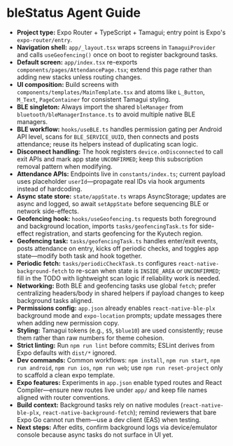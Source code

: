 # bleStatus Agent Guide

- **Project type:** Expo Router + TypeScript + Tamagui; entry point is Expo's `expo-router/entry`.
- **Navigation shell:** `app/_layout.tsx` wraps screens in `TamaguiProvider` and calls `useGeofencing()` once on boot to register background tasks.
- **Default screen:** `app/index.tsx` re-exports `components/pages/AttendancePage.tsx`; extend this page rather than adding new stacks unless routing changes.
- **UI composition:** Build screens with `components/templates/MainTemplate.tsx` and atoms like `L_Button`, `M_Text`, `PageContainer` for consistent Tamagui styling.
- **BLE singleton:** Always import the shared `bleManager` from `bluetooth/bleManagerInstance.ts` to avoid multiple native BLE managers.
- **BLE workflow:** `hooks/useBLE.ts` handles permission gating per Android API level, scans for `BLE_SERVICE_UUID`, then connects and posts attendance; reuse its helpers instead of duplicating scan logic.
- **Disconnect handling:** The hook registers `device.onDisconnected` to call exit APIs and mark app state `UNCONFIRMED`; keep this subscription removal pattern when modifying.
- **Attendance APIs:** Endpoints live in `constants/index.ts`; current payload uses placeholder `userId`—propagate real IDs via hook arguments instead of hardcoding.
- **Async state store:** `state/appState.ts` wraps AsyncStorage; updates are async and logged, so await `setAppState` before sequencing BLE or network side-effects.
- **Geofencing hook:** `hooks/useGeofencing.ts` requests both foreground and background location, imports `tasks/geofencingTask.ts` for side-effect registration, and starts geofencing for the Kyutech region.
- **Geofencing task:** `tasks/geofencingTask.ts` handles enter/exit events, posts attendance on entry, kicks off periodic checks, and toggles app state—modify both task and hook together.
- **Periodic fetch:** `tasks/periodicCheckTask.ts` configures `react-native-background-fetch` to re-scan when state is `INSIDE_AREA` or `UNCONFIRMED`; fill in the TODO with lightweight scan logic if reliability work is needed.
- **Networking:** Both BLE and geofencing tasks use global `fetch`; prefer centralizing headers/body in shared helpers if payload changes to keep background tasks aligned.
- **Permissions config:** `app.json` already enables `react-native-ble-plx` background mode and `expo-location` prompts; update messages there when adding new permission copy.
- **Styling:** Tamagui tokens (e.g., `$5`, `$blue10`) are used consistently; reuse them rather than raw numbers for theme cohesion.
- **Strict linting:** Run `npm run lint` before commits; ESLint derives from Expo defaults with `dist/*` ignored.
- **Dev commands:** Common workflows: `npm install`, `npm run start`, `npm run android`, `npm run ios`, `npm run web`; use `npm run reset-project` only to scaffold a clean expo template.
- **Expo features:** Experiments in `app.json` enable typed routes and React Compiler—ensure new routes live under `app/` and keep file names aligned with router conventions.
- **Build context:** Background tasks rely on native modules (`react-native-ble-plx`, `react-native-background-fetch`); remind reviewers that bare Expo Go cannot run them—use a dev client (EAS) when testing.
- **Next steps:** After edits, confirm background logs via device/emulator console because async tasks do not surface in UI yet.
